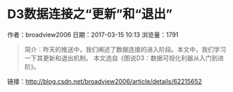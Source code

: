 # D3数据连接之“更新”和“退出”
作者：broadview2006
日期：2017-03-15 10:13
浏览量：1791
> 简介：昨天的推送中，我们阐述了数据连接的进入阶段。本文中，我们学习一下其更新和退出机制。 本文选自《图说D3：数据可视化利器从入门到进阶》。

 链接：http://blog.csdn.net/broadview2006/article/details/62215652
